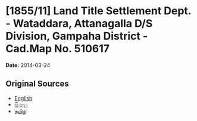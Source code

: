 # [1855/11] Land Title Settlement Dept. - Wataddara, Attanagalla D/S Division, Gampaha District - Cad.Map No. 510617

**Date:** 2014-03-24

## Original Sources

- [English](https://documents.gov.lk/view/extra-gazettes/2014/3/1855-11_E.pdf)
- [සිංහල](https://documents.gov.lk/view/extra-gazettes/2014/3/1855-11_S.pdf)
- [தமிழ்](https://documents.gov.lk/view/extra-gazettes/2014/3/1855-11_T.pdf)
